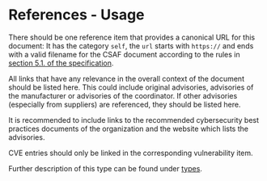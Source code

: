 # References - Usage

There should be one reference item that provides a canonical URL for this document:
It has the category `self`, the `url` starts with `https://` and ends with a valid filename for the CSAF document according to the rules in [section 5.1. of the specification](https://docs.oasis-open.org/csaf/csaf/v2.0/csaf-v2.0.html#51-filename).

All links that have any relevance in the overall context of the document should be listed here.
This could include original advisories, advisories of the manufacturer or advisories of the coordinator.
If other advisories (especially from suppliers) are referenced, they should be listed here.

It is recommended to include links to the recommended cybersecurity best practices documents of the organization and the website which lists the advisories.

CVE entries should only be linked in the corresponding vulnerability item.

Further description of this type can be found under [types](types/references-usage.en.md).
